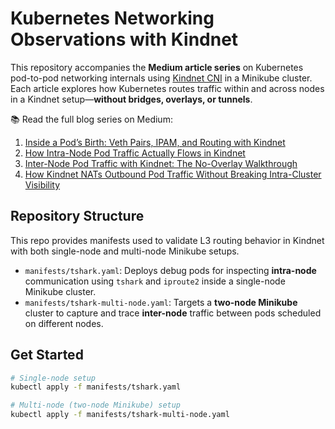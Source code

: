# Kubernetes Networking Observations with Kindnet

This repository accompanies the **Medium article series** on Kubernetes pod-to-pod networking internals using [Kindnet CNI](https://github.com/kubernetes-sigs/kind/tree/main/images/kindnetd) in a Minikube cluster. Each article explores how Kubernetes routes traffic within and across nodes in a Kindnet setup—**without bridges, overlays, or tunnels**.

📚 Read the full blog series on Medium:

1. [Inside a Pod’s Birth: Veth Pairs, IPAM, and Routing with Kindnet](https://medium.com/itnext/inside-a-pods-birth-veth-pairs-ipam-and-routing-with-kindnet-cni-<article-id>)
2. [How Intra-Node Pod Traffic Actually Flows in Kindnet](https://medium.com/itnext/how-intra-node-pod-traffic-actually-flows-in-kindnet-<article-id>)
3. [Inter-Node Pod Traffic with Kindnet: The No-Overlay Walkthrough](https://medium.com/itnext/inter-node-pod-traffic-with-kindnet-the-no-overlay-walkthrough-<article-id>)
4. [How Kindnet NATs Outbound Pod Traffic Without Breaking Intra-Cluster Visibility](https://medium.com/itnext/how-kindnet-nats-outbound-pod-traffic-without-breaking-intra-cluster-visibility-<article-id>)

## Repository Structure

This repo provides manifests used to validate L3 routing behavior in Kindnet with both single-node and multi-node Minikube setups.

* `manifests/tshark.yaml`: Deploys debug pods for inspecting **intra-node** communication using `tshark` and `iproute2` inside a single-node Minikube cluster.
* `manifests/tshark-multi-node.yaml`: Targets a **two-node Minikube** cluster to capture and trace **inter-node** traffic between pods scheduled on different nodes.

## Get Started

```bash
# Single-node setup
kubectl apply -f manifests/tshark.yaml

# Multi-node (two-node Minikube) setup
kubectl apply -f manifests/tshark-multi-node.yaml
```
